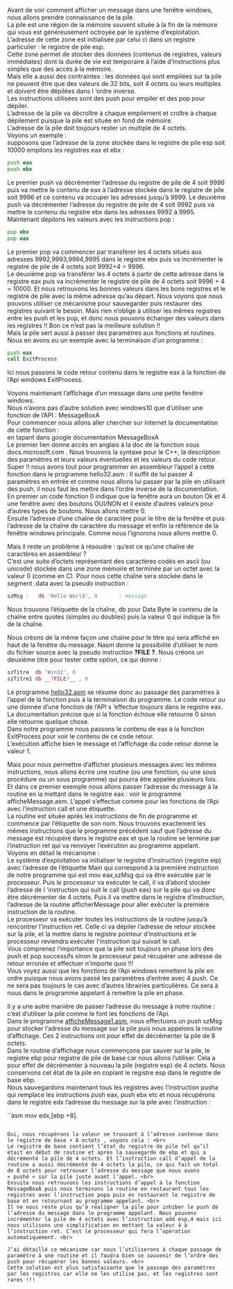Avant de voir comment afficher un message dans une fenêtre windows, nous allons prendre connaissance de la pile. <br>
La pile est une région de la mémoire souvent située à la fin de la mémoire qui vous est généreusement octroyée par le système d’exploitation. L’adresse de cette zone est initialisée par celui ci dans un registre particulier : le registre de pile esp. <br> 
Cette zone permet de stocker des données (contenus de registres, valeurs immédiates) dont la durée de vie est temporaire à l’aide d’instructions plus simples que des accés à la mémoire. <br>
Mais elle a aussi des contraintes : les données qui sont empilées sur la pile ne peuvent être que des valeurs de 32 bits, soit 4 octets ou leurs multiples et doivent être dépilées dans l ‘ordre inverse.<br>
 Les instructions utilisées sont des push pour empiler et des pop pour dépiler.<br>
L’adresse de la pile va décroître à chaque empilement et croître à chaque dépilement puisque la pile est située en fond de mémoire.<br>
L’adresse de la pile doit toujours rester un multiple de 4 octets. <br> 
Voyons un exemple :  <br> 
supposons que l’adresse de la zone stockée dans le registre de pile esp soit 10000
empilons les registres eax et ebx : 

```asm
push eax
push ebx
```

Le premier push va décrémenter l’adresse du registre de pile de 4 soit 9996 puis va mettre le contenu de eax à l’adresse stockée dans le registre de pile soit 9996  et ce contenu va occuper les adresses jusqu’à  9999.
Le deuxième push va décrémenter l’adresse du registre de pile de 4 soit 9992 puis va mettre le contenu du registre ebx  dans les adresses 9992 à 9995.
Maintenant dépilons les valeurs avec les instructions pop :

```asm
pop ebx
pop eax
```

Le premier pop va commencer par transférer les 4 octets situés aux adresses 9992,9993,9994,9995 dans le registre ebx  puis va incrémenter le registre de pile de 4 octets soit 9992+4 = 9996.<br>
Le deuxième pop va transférer les 4 octets à partir de cette adresse dans le registre eax puis va incrémenter le registre de pile de 4 octets soit 9996 + 4 = 10000.
Et nous retrouvons les bonnes valeurs dans les bons registres et le registre de pile avec la même adresse qu’au départ. Nous voyons que nous pouvons utiliser ce mécanisme pour sauvegarder puis restaurer des registres suivant le besoin. Mais rien n’oblige à utiliser les mêmes registres entre les push et les pop, et donc nous pouvons échanger des valeurs dans les registres !! Bon ce n’est pas la meilleure solution !!<br>
Mais la pile sert aussi à passer des paramètres aux fonctions et routines. Nous en avons eu un exemple avec la terminaison d’un programme :<br>

```asm
push eax
call ExitProcess
```

Ici nous passons le code retour contenu dans le registre eax à la fonction de l’Api windows ExitProcess.

Voyons maintenant l’affichage d’un message dans une petite fenêtre windows. <br>
Nous n’avons pas d’autre solution avec windows10 que d’utiliser une fonction de l’API : MessageBoxA <br>
Pour commencer nous allons aller chercher sur Internet la documentation de cette fonction :<br>
en tapant dans google documentation MessageBoxA <br>
Le premier lien donne accès en anglais à la doc de la fonction sous docs.microsoft.com .
Nous trouvons la syntaxe pour le C++, la description des paramètres et leurs valeurs éventuelles
et les valeurs du code retour. <br>
Super !! nous avons tout pour programmer en assembleur l’appel à cette fonction dans le programme hello32.asm : Il suffit de lui passer 4 paramètres en entrée et comme nous allons lui passer par la pile en utilisant des push, il nous faut les mettre dans l’ordre inverse de la documentation. <br>
En premier un code fonction  0 indique que la fenêtre aura un bouton Ok et 4 une fenêtre avec des boutons OUI/NON et il existe d’autres valeurs pour d’autres types de boutons. Nous allons mettre 0.<br>
Ensuite l’adresse d’une chaîne de caractère pour le titre de la fenêtre et puis l’adresse de la chaîne de caractère du message et enfin la référence de la fenêtre windows principale. Comme nous l’ignorons nous allons mettre 0.<br>

Mais il reste un problème à résoudre : qu’est ce qu’une chaîne de caractères en assembleur ? <br>
C’est une suite d’octets représentant des caractères codés en ascii (ou unicode) stockée dans une zone mémoire et terminée par un octet avec la valeur 0 (comme en C). Pour nous cette chaîne sera stockée dans le segment .data avec la pseudo instruction :

```asm
szMsg :   db 'Hello World', 0       ; message
```

Nous trouvons l’étiquette de la chaîne, db pour Data Byte le contenu de la chaîne entre quotes (simples ou doubles) puis la valeur 0 qui indique la fin de la chaîne.

Nous créons de la même façon une chaîne pour le titre qui sera affiché en haut de la fenêtre du message. Nasm donne la possibilité d’utiliser le nom du fichier source avec la pseudo instruction  __?FILE ?__. Nous créons un deuxième titre pour tester cette option, ce qui donne : <br>

```asm
szTitre  db 'Win32', 0
szTitre1 db __?FILE?__ , 0
```

Le programme [hello32.asm](https://github.com/vincentARM/AssemblyX86Windows32/blob/main/Chapitre003/hello32.asm) se résume donc au passage des paramètres à l’appel de la fonction puis à la terminaison du programme. Le code retour ou une donnée d’une fonction de l’API s ‘effectue toujours dans le registre eax. La documentation précise que si la fonction échoue elle retourne 0 sinon elle retourne quelque chose. <br>
Dans notre programme nous passons le contenu de eax à la fonction ExitProcess pour voir le contenu de ce code retour. <br>
L’exécution affiche bien le message et l’affichage du code retour donne la valeur 1. <br>

Mais pour nous permettre d’afficher  plusieurs messages avec les mêmes instructions, nous allons écrire une routine (ou une fonction, ou une sous procédure ou un sous programme) qui pourra être appelée plusieurs fois.<br>
Et dans ce premier exemple nous allons passer l’adresse du message à la routine en la mettant dans le registre eax : voir le programme afficheMessage.asm.
L’appel s’effectue comme pour les fonctions de l’Api avec l’instruction call et une étiquette. <br>
La routine est située après les instructions de fin de programme et commence par l’étiquette de son nom. Nous trouvons exactement les mêmes instructions que le programme précédent sauf que l’adresse du  message est récupéré dans le registre eax et que la routine se termine par l’instruction ret qui va renvoyer l’exécution au programme appelant.<br>
Voyons en détail le mécanisme :<br>
Le système d’exploitation va initialiser le registre d’instruction (registre eip) avec l’adresse de l’étiquette Main qui correspond à la première instruction de notre programme qui est  mov eax,szMsg qui va être exécutée par le processeur.  Puis le processeur va exécuter le call, il va d’abord stocker l’adresse de l ‘instruction qui suit le call (push eax) sur la pile qui va donc être décrémenter de 4 octets. Puis il va mettre dans le registre d’instruction, l’adresse de la routine afficherMessage pour aller exécuter la première instruction de la routine.<br>
Le processeur va exécuter toutes les instructions de la routine jusqu’à rencontrer l’instruction ret. Celle ci va dépiler l’adresse de retour stockée sur la pile, et la mettre dans le registre pointeur d’instructions et le processeur reviendra exécuter l’instruction qui suivait le call. <br>
Vous comprenez l’importance que la pile soit toujours en phase lors des push et pop successifs sinon le processeur peut récupérer une adresse de retour erronée et effectuer n’importe quoi !!! <br>
Vous voyez aussi que les fonctions de l’Api windows remettent la pile en ordre puisque nous avons passé les paramètres d’entrée avec 4 push. Ce ne sera pas toujours le cas avec d’autres librairies particulières. Ce sera à nous dans le programme appelant à remettre la pile en phase. <br>

Il y a une autre manière de passer l’adresse du message à notre routine : c’est d’utiliser la pile comme le font les fonctions de l’Api. <br>
Dans le programme [afficheMessage1.asm](https://github.com/vincentARM/AssemblyX86Windows32/blob/main/Chapitre003/afficheMessage1.asm), nous effectuons un push szMsg pour stocker l’adresse du message sur la pile puis nous appelons la routine d’affichage. Ces 2 instructions ont pour effet de décrémenter la pile de 8 octets. <br>
Dans le routine d’affichage nous commençons par sauver sur la pile, le registre ebp pour registre de pile de base car nous allons l’utiliser. Cela a pour effet de décrémenter à nouveau la pile (registre esp) de 4 octets. Nous conservons cet état de la pile en copiant le registre esp dans le registre de base ebp. <br>
Nous sauvegardons maintenant tous les registres avec l’instruction pusha qui remplace les instructions push eax, push ebx etc et nous récupérons dans le registre edx l’adresse du message sur la pile avec l’instruction :  <br>

``àsm
mov edx,[ebp +8].
```

Oui, nous récupérons la valeur se trouvant à l’adresse contenue dans le registre de base + 8 octets , voyons cela : <br>
Le registre de base contient l’état du registre de pile tel qu’il était en début de routine et après la sauvegarde de ebp et qui a décrémenté la pile de 4 octets. Et l’instruction call d’appel de la routine a aussi décrémenté de 4 octets la pile, ce qui fait un total de 8 octets pour retrouver l’adresse du message que nous avons « pushé » sur la pile juste avant l’appel. <br>
Ensuite nous retrouvons les instructions d’appel à la fonction MessageBoxA puis nous terminons la routine en restaurant tous les registres avec l’instruction popa puis en restaurant le registre de base et en retournant au programme appelant. <br>
Il ne nous reste plus qu’à réaligner la pile pour inhiber le push de l’adresse du message dans le programme appelant. Nous pouvons incrémenter la pile de 4 octets avec l’instruction add esp,4 mais ici nous utilisons une simplification en mettant la valeur 4 à l’instruction ret. C’est le processeur qui fera l’opération automatiquement. <br>

J’ai détaillé ce mécanisme car nous l’utiliserons à chaque passage de paramètre à une routine et il faudra bien se souvenir de l’ordre des push pour récupérer les bonnes valeurs. <br>
Cette solution est plus satisfaisante que le passage des paramètres par les registres car elle ne les utilise pas, et les registres sont rares !!!
